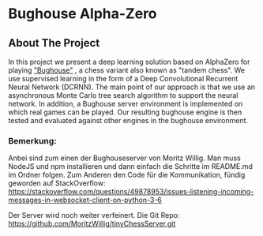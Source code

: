 # Bughouse Alpha-Zero
<!-- ABOUT THE PROJECT -->
## About The Project
In this project we present a deep learning solution based on AlphaZero for playing ["Bughouse"](https://en.wikipedia.org/wiki/Bughouse_chess) , a chess variant also known as "tandem chess". We use supervised learning in the form of a Deep Convolutional Recurrent Neural Network (DCRNN). The main point of our approach is that we use an asynchronous Monte Carlo tree search algorithm to support the neural network. In addition, a Bughouse server environment is implemented on which real games can be played. Our resulting bughouse engine is then tested and evaluated against other engines in the bughouse environment.

### Bemerkung:

Anbei sind zum einen der Bughouseserver von Moritz Willig. Man muss NodeJS und npm installieren und dann einfach die Schritte im README.md im Ordner folgen. Zum Anderen den Code für die Kommunikation, fündig geworden auf StackOverflow: https://stackoverflow.com/questions/49878953/issues-listening-incoming-messages-in-websocket-client-on-python-3-6

Der Server wird noch weiter verfeinert. Die Git Repo: https://github.com/MoritzWillig/tinyChessServer.git

